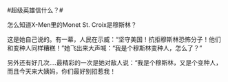 #超级英雄信什么？#

怎么知道X-Men里的Monet St. Croix是穆斯林？

这是她自己说的。有一幕，人民在示威：“坚守美国！抗拒穆斯林恐怖分子！他们和变种人同样糟糕！”她飞出来大声喊：“我是个穆斯林变种人，怎么了？”

另外还有好几次....最精彩的一次是她对敌人说：“我是个穆斯林，又是个变种人，而且今天来大姨妈，你们最好别招惹我！
